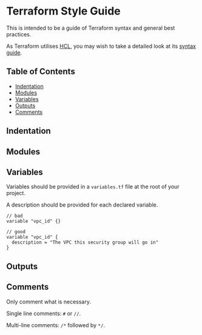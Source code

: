 # Terraform Style Guide

This is intended to be a guide of Terraform syntax and general best practices.
 
As Terraform utilises [HCL](https://github.com/hashicorp/hcl), you may wish to take a detailed look at its
[syntax guide](https://github.com/hashicorp/hcl/blob/master/README.md#syntax). 

## Table of Contents

* [Indentation](#indentation)
* [Modules](#modules)
* [Variables](#variables)
* [Outputs](#outputs)
* [Comments](#comments)

## Indentation

## Modules

## Variables

Variables should be provided in a `variables.tf` file at the root of your project.

A description should be provided for each declared variable.

```hcl
// bad
variable "vpc_id" {}

// good
variable "vpc_id" {
  description = "The VPC this security group will go in"
}
```

## Outputs

## Comments

Only comment what is necessary.

Single line comments: `#` or `//`.

Multi-line comments: `/*` followed by `*/`.
